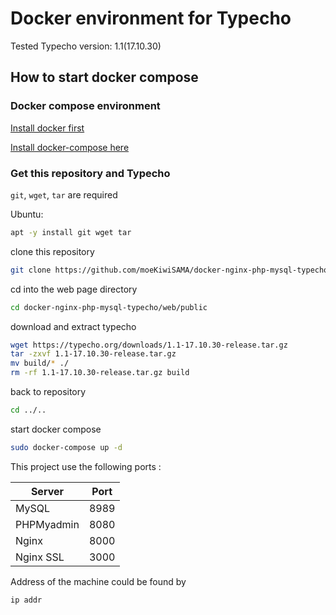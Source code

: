 # Docker environment for Typecho

Tested Typecho version: 1.1(17.10.30)

## How to start docker compose

### Docker compose environment

[Install docker first](https://docs.docker.com/engine/install/ubuntu/)

[Install docker-compose here](https://docs.docker.com/compose/install/)

### Get this repository and Typecho

`git`, `wget`, `tar` are required

Ubuntu:

```bash
apt -y install git wget tar
```

clone this repository

```bash
git clone https://github.com/moeKiwiSAMA/docker-nginx-php-mysql-typecho.git
```

cd into the web page directory

```bash
cd docker-nginx-php-mysql-typecho/web/public
```
download and extract typecho

```bash
wget https://typecho.org/downloads/1.1-17.10.30-release.tar.gz
tar -zxvf 1.1-17.10.30-release.tar.gz
mv build/* ./
rm -rf 1.1-17.10.30-release.tar.gz build
```

back to repository

```bash
cd ../..
```

start docker compose

```bash
sudo docker-compose up -d
```

This project use the following ports :

|Server|Port|
|-----|-----|
|MySQL|8989|
|PHPMyadmin|8080|
|Nginx|8000|
|Nginx SSL| 3000|

Address of the machine could be found by

```bash
ip addr
```